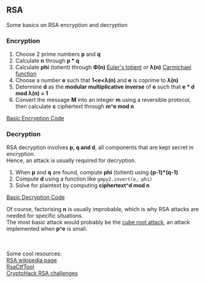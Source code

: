 RSA
-
Some basics on RSA encryption and decryption
### Encryption
1. Choose 2 prime numbers **p** and **q**
2. Calculate **n** through **p * q**
3. Calculate **phi** (totient) through **Φ(n)** [Euler's totient](https://brilliant.org/wiki/eulers-totient-function/) or **λ(n)** [Carmichael function](https://en.wikipedia.org/wiki/Carmichael%27s_totient_function)
4. Choose a number **e** such that **1<e<λ(n)** and **e** is coprime to **λ(n)**
5. Determine **d** as the **modular multiplicative inverse** of **e** such that **e * d mod λ(n) = 1**
6. Convert the message **M** into an integer **m** using a reversible protocol, then calculate **c** ciphertext through **m^e mod n**  

[Basic Encryption Code](scripts/Basic_RSA_Encryption.py)

### Decryption
RSA decryption involves **p, q and d**, all components that are kept secret in encryption.  
Hence, an attack is usually required for decryption.  
1. When **p** and **q** are found, compute **phi** (totient) using **(p-1)*(q-1)**
2. Compute **d** using a function like `gmpy2.invert(e, phi)`
3. Solve for plaintext by computing **ciphertext^d mod n**  

[Basic Decryption Code](scripts/Basic_RSA_Decryption.py)

Of course, factorising **n** is usually improbable, which is why RSA attacks are needed for specific situations.  
The most basic attack would probably be the [cube root attack](https://crypto.stackexchange.com/questions/33561/cube-root-attack-rsa-with-low-exponent), an attack implemented when **p^e** is small.  
<br></br>
  
Some cool resources:  
[RSA wikipedia page](https://en.wikipedia.org/wiki/RSA_(cryptosystem))  
[RsaCtfTool](https://github.com/Ganapati/RsaCtfTool)  
[CryptoHack RSA challenges](https://cryptohack.org/challenges/rsa/)
